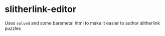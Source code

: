 # slitherlink-editor
Uses `solved` and some baremetal html to make it easier to author slitherlink puzzles
